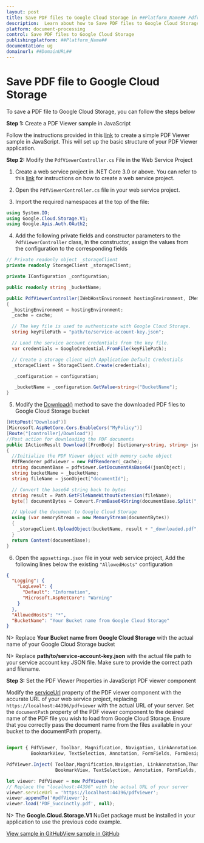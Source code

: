 ```yaml
---
layout: post
title: Save PDF files to Google Cloud Storage in ##Platform_Name## Pdfviewer control | Syncfusion
description:  Learn about how to Save PDF files to Google Cloud Storage in ##Platform_Name## Pdfviewer control of Syncfusion Essential JS 2 and more details.
platform: document-processing
control: Save PDF files to Google Cloud Storage
publishingplatform: ##Platform_Name##
documentation: ug
domainurl: ##DomainURL##
---
```


# Save PDF file to Google Cloud Storage

To save a PDF file to Google Cloud Storage, you can follow the steps below

**Step 1:** Create a PDF Viewer sample in JavaScript

Follow the instructions provided in this [link](https://help.syncfusion.com/document-processing/pdf/pdf-viewer/javascript-es5/getting-started) to create a simple PDF Viewer sample in JavaScript. This will set up the basic structure of your PDF Viewer application.

**Step 2:** Modify the `PdfViewerController.cs` File in the Web Service Project

1. Create a web service project in .NET Core 3.0 or above. You can refer to this [link](https://www.syncfusion.com/kb/11063/how-to-create-pdf-viewer-web-service-in-net-core-3-0-and-above) for instructions on how to create a web service project.

2. Open the `PdfViewerController.cs` file in your web service project.

3. Import the required namespaces at the top of the file:

```csharp
using System.IO;
using Google.Cloud.Storage.V1;
using Google.Apis.Auth.OAuth2;
```

4. Add the following private fields and constructor parameters to the `PdfViewerController` class, In the constructor, assign the values from the configuration to the corresponding fields

```csharp
// Private readonly object _storageClient
private readonly StorageClient _storageClient;

private IConfiguration _configuration;

public readonly string _bucketName;

public PdfViewerController(IWebHostEnvironment hostingEnvironment, IMemoryCache cache, IConfiguration configuration)
{
  _hostingEnvironment = hostingEnvironment;
  _cache = cache;

  // The key file is used to authenticate with Google Cloud Storage.
  string keyFilePath = "path/to/service-account-key.json";

  // Load the service account credentials from the key file.
  var credentials = GoogleCredential.FromFile(keyFilePath);

  // Create a storage client with Application Default Credentials
  _storageClient = StorageClient.Create(credentials);

   _configuration = configuration;

   _bucketName = _configuration.GetValue<string>("BucketName");
}
```

5. Modify the [Download()](https://helpej2.syncfusion.com/documentation/api/pdfviewer/#download) method to save the downloaded PDF files to Google Cloud Storage bucket

```csharp
[HttpPost("Download")]
[Microsoft.AspNetCore.Cors.EnableCors("MyPolicy")]
[Route("[controller]/Download")]
//Post action for downloading the PDF documents
public IActionResult Download([FromBody] Dictionary<string, string> jsonObject)
{
  //Initialize the PDF Viewer object with memory cache object
  PdfRenderer pdfviewer = new PdfRenderer(_cache);
  string documentBase = pdfviewer.GetDocumentAsBase64(jsonObject);
  string bucketName = _bucketName;
  string fileName = jsonObject["documentId"];

  // Convert the base64 string back to bytes
  string result = Path.GetFileNameWithoutExtension(fileName);
  byte[] documentBytes = Convert.FromBase64String(documentBase.Split(",")[1]);

  // Upload the document to Google Cloud Storage
  using (var memoryStream = new MemoryStream(documentBytes))
  {
    _storageClient.UploadObject(bucketName, result + "_downloaded.pdf", null, memoryStream);
  }
  return Content(documentBase);
}
```

6. Open the `appsettings.json` file in your web service project, Add the following lines below the existing `"AllowedHosts"` configuration

```json
{
  "Logging": {
    "LogLevel": {
      "Default": "Information",
      "Microsoft.AspNetCore": "Warning"
    }
  },
  "AllowedHosts": "*",
  "BucketName": "Your Bucket name from Google Cloud Storage"
}
```

N> Replace **Your Bucket name from Google Cloud Storage** with the actual name of your Google Cloud Storage bucket

N> Replace **path/to/service-account-key.json** with the actual file path to your service account key JSON file. Make sure to provide the correct path and filename.

**Step 3:**  Set the PDF Viewer Properties in JavaScript PDF viewer component

Modify the [serviceUrl](https://helpej2.syncfusion.com/documentation/api/pdfviewer/#serviceurl) property of the PDF viewer component with the accurate URL of your web service project, replacing `https://localhost:44396/pdfviewer` with the actual URL of your server. Set the `documentPath` property of the PDF viewer component to the desired name of the PDF file you wish to load from Google Cloud Storage. Ensure that you correctly pass the document name from the files available in your bucket to the documentPath property.

```javascript

import { PdfViewer, Toolbar, Magnification, Navigation, LinkAnnotation,ThumbnailView,
         BookmarkView, TextSelection, Annotation, FormFields, FormDesigner} from '@syncfusion/ej2-pdfviewer';

PdfViewer.Inject( Toolbar,Magnification,Navigation, LinkAnnotation,ThumbnailView,
                  BookmarkView, TextSelection, Annotation, FormFields, FormDesigner);

let viewer: PdfViewer = new PdfViewer();
// Replace the "localhost:44396" with the actual URL of your server
viewer.serviceUrl = 'https://localhost:44396/pdfviewer';
viewer.appendTo('#pdfViewer');
viewer.load('PDF_Succinctly.pdf', null);

```

N> The **Google.Cloud.Storage.V1** NuGet package must be installed in your application to use the previous code example.

[View sample in GitHub]()[View sample in GitHub](https://github.com/SyncfusionExamples/open-save-pdf-documents-in-google-cloud-storage)